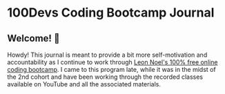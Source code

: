 # 100Devs Coding Bootcamp Journal

## Welcome! 👋

Howdy! This journal is meant to provide a bit more self-motivation and accountability as I continue to work through [Leon Noel's 100% free online coding bootcamp](https://leonnoel.com/100devs/). I came to this program late, while it was in the midst of the 2nd cohort and have been working through the recorded classes available on YouTube and all the associated materials. 